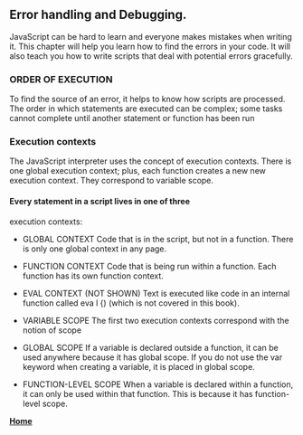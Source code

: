 ## Error handling and Debugging.

JavaScript can be hard to learn and everyone makes 
mistakes when writing it. This chapter will help you learn 
how to find the errors in your code. It will also teach you how 
to write scripts that deal with potential errors gracefully. 


### ORDER OF EXECUTION 

To find the source of an error, it helps to know how scripts are processed. 
The order in which statements are executed can be complex; some tasks 
cannot complete until another statement or function has been run

### Execution contexts

The JavaScript interpreter uses the concept of execution contexts. 
There is one global execution context; plus, each function creates a new 
new execution context. They correspond to variable scope.

#### Every statement in a script lives in one of three 
execution contexts: 

- GLOBAL CONTEXT 
Code that is in the script, but not in a function. 
There is only one global context in any page. 

- FUNCTION CONTEXT 
Code that is being run within a function. 
Each function has its own function context. 

- EVAL CONTEXT (NOT SHOWN) 
Text is executed like code in an internal function 
called eva l {) (which is not covered in this book). 

- VARIABLE SCOPE 
The first two execution contexts correspond with the 
notion of scope 

- GLOBAL SCOPE 
If a variable is declared outside a function, it can 
be used anywhere because it has global scope. 
If you do not use the var keyword when creating 
a variable, it is placed in global scope. 

- FUNCTION-LEVEL SCOPE 
When a variable is declared within a function, 
it can only be used within that function. This is 
because it has function-level scope.

[**Home**](https://rushabhjsoni.github.io/reading-notes/)